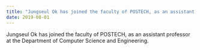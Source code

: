 ```yaml
---
title: "Jungseul Ok has joined the faculty of POSTECH, as an assistant professor at the Department of Computer Science and Engineering."
date: 2019-08-01
---
```

Jungseul Ok has joined the faculty of POSTECH, as an assistant professor at the Department of Computer Science and Engineering.
